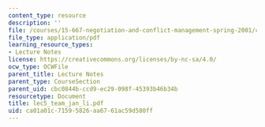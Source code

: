 ```yaml
---
content_type: resource
description: ''
file: /courses/15-667-negotiation-and-conflict-management-spring-2001/ca01a01c71595826aa6761ac59d580ff_lec5_team_jan_li.pdf
file_type: application/pdf
learning_resource_types:
- Lecture Notes
license: https://creativecommons.org/licenses/by-nc-sa/4.0/
ocw_type: OCWFile
parent_title: Lecture Notes
parent_type: CourseSection
parent_uid: cbc0844b-ccd9-ec29-098f-45393b46b34b
resourcetype: Document
title: lec5_team_jan_li.pdf
uid: ca01a01c-7159-5826-aa67-61ac59d580ff
---
```

